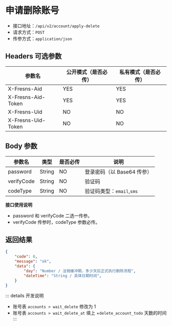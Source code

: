 # 申请删除账号

- 接口地址：`/api/v2/account/apply-delete`
- 请求方式：`POST`
- 传参方式：`application/json`

## Headers 可选参数

| 参数名 | 公开模式（是否必传） | 私有模式（是否必传） |
| --- | --- | --- |
| X-Fresns-Aid | YES | YES |
| X-Fresns-Aid-Token | YES | YES |
| X-Fresns-Uid | NO | NO |
| X-Fresns-Uid-Token | NO | NO |

## Body 参数

| 参数名 | 类型 | 是否必传 | 说明 |
| --- | --- | --- | --- |
| password | String | NO | 登录密码（以 Base64 传参） |
| verifyCode | String | NO | 验证码 |
| codeType | String | NO | 验证码类型：`email`,`sms` |

**接口使用说明**

- password 和 verifyCode 二选一传参。
- verifyCode 传参时，codeType 参数必传。

## 返回结果

```json
{
    "code": 0,
    "message": "ok",
    "data": {
        "day": "Number / 注销缓冲期，多少天后正式执行删除流程",
        "dateTime": "String / 具体日期时间",
    }
}
```

::: details 开发说明
- 账号表 `accounts > wait_delete` 修改为 1
- 账号表 `accounts > wait_delete_at` 填上 +`delete_account_todo` 天数的时间
:::